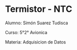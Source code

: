 # Termistor - NTC


Alumno: Simón Suarez Tudisca

Curso: 5°2° Avionica

Materia: Adquisicion de Datos
